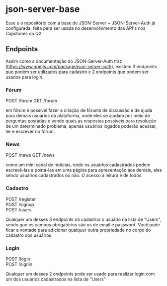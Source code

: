 # json-server-base

Esse é o repositório com a base de JSON-Server + JSON-Server-Auth já configurada, feita para ser usada no desenvolvimento das API's nos Capstones do Q2.

## Endpoints

Assim como a documentação do JSON-Server-Auth traz (https://www.npmjs.com/package/json-server-auth), existem 3 endpoints que podem ser utilizados para cadastro e 2 endpoints que podem ser usados para login.

### Fórum

POST /forum
GET /forum

em fórum é possível fazer a criação de fórums de discussão e de ajuda para demais usuarios da plataforma, onde eles se ajudam por meio de perguntas postadas e vendo quais as respostas possíveis para resolução de um determinado problema, apenas usuários logados poderão acessar, ler e escrever no fórum.

### News

POST /news
GET /news

como um mini canal de notícias, onde os usuários cadastrados podem escrevê-las e postá-las em uma página para apresentação aos demais, eles sendo usuários cadastrados ou não. O acesso à leitura é de todos.

### Cadastro

POST /register <br/>
POST /signup <br/>
POST /users

Qualquer um desses 3 endpoints irá cadastrar o usuário na lista de "Users", sendo que os campos obrigatórios são os de email e password.
Você pode ficar a vontade para adicionar qualquer outra propriedade no corpo do cadastro dos usuários.

### Login

POST /login <br/>
POST /signin

Qualquer um desses 2 endpoints pode ser usado para realizar login com um dos usuários cadastrados na lista de "Users"
